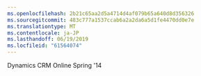 ```yaml
---
ms.openlocfilehash: 2b21c65aa2d5a4714d4af079b65a640d8d356326
ms.sourcegitcommit: 483c777a1537ccab6a2a2da6a5d1fe4470dd0e7e
ms.translationtype: MT
ms.contentlocale: ja-JP
ms.lasthandoff: 06/19/2019
ms.locfileid: "61564074"
---
```

Dynamics CRM Online Spring '14